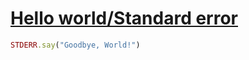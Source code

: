 [1]: https://rosettacode.org/wiki/Hello_world/Standard_error

# [Hello world/Standard error][1]

```ruby
STDERR.say("Goodbye, World!")
```

